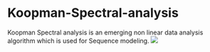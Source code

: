 # Koopman-Spectral-analysis
Koopman Spectral analysis is an emerging non linear data analysis algorithm which is used for Sequence modeling.
<img src="./myimage.jpg">
